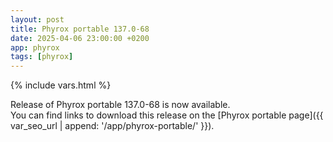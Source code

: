 ```yaml
---
layout: post
title: Phyrox portable 137.0-68
date: 2025-04-06 23:00:00 +0200
app: phyrox
tags: [phyrox]
---
```

{% include vars.html %}

Release of Phyrox portable 137.0-68 is now available.<br />
You can find links to download this release on the [Phyrox portable page]({{ var_seo_url | append: '/app/phyrox-portable/' }}).
